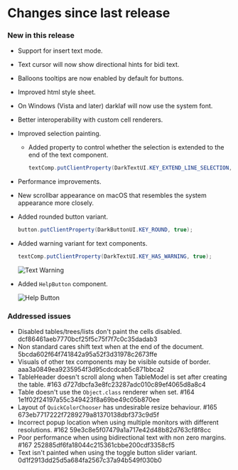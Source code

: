 # Changes since last release

### New in this release
- Support for insert text mode.
- Text cursor will now show directional hints for bidi text.
- Balloons tooltips are now enabled by default for buttons.
- Improved html style sheet.
- On Windows (Vista and later) darklaf will now use the system font.
- Better interoperability with custom cell renderers.
- Improved selection painting.
  - Added property to control whether the selection is extended to the end of the text component.
    ````java
    textComp.putClientProperty(DarkTextUI.KEY_EXTEND_LINE_SELECTION, enabled);
    ````
- Performance improvements.
- New scrollbar appearance on macOS that resembles the system appearance more closely.
- Added rounded button variant.
  ````java
  button.putClientProperty(DarkButtonUI.KEY_ROUND, true);
  ````
- Added warning variant for text components.
  ````java
  textComp.putClientProperty(DarkTextUI.KEY_HAS_WARNING, true);
  ````

  ![Text Warning](https://github.com/weisJ/darklaf/wiki/text_warning.png)
- Added `HelpButton` component.

  ![Help Button](https://github.com/weisJ/darklaf/wiki/help_button.png)
  

### Addressed issues
- Disabled tables/trees/lists don't paint the cells disabled. dcf86461aeb7770bcf25f5c75f7f7c0c35dadab3
- Non standard cares shift text when at the end of the document. 5bcda602f64f741842a95a52f3d31978c2673ffe
- Visuals of other tex components may be visible outside of border. aaa3a0849ea9235954f3d95cdcdcab5c871bbca2
- TableHeader doesn't scroll along when TableModel is set after creating the table. #163 d727dbcfa3e8fc23287adc010c89ef4065d8a8c4
- Table doesn't use the `Object.class` renderer when set. #164 1e1f02f24197a55c349423f8a69be49c05b870ee
- Layout of `QuickColorChooser` has undesirable resize behaviour. #165 673eb7717222f7289279a81370138dbf373c9d5f
- Incorrect popup location when using multiple monitors with different resolutions. #162 59e3c8e5f07479a1a717e42d48b82d763cf8f8cc
- Poor performance when using bidirectional text with non zero margins. #167 252885df6fa18044c215361cbbe200cdf3358cf5
- Text isn't painted when using the toggle button slider variant. 0d1f2913dd25d5a684fa2567c37a94b549f030b0
